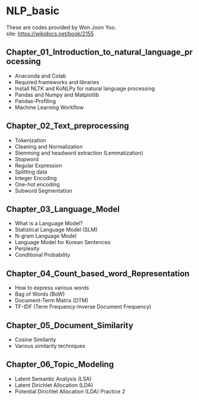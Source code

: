 # NLP_basic
These are codes provided by Won Joon Yoo. <br/>
site: https://wikidocs.net/book/2155

## Chapter_01_Introduction_to_natural_language_processing

* Anaconda and Colab
* Required frameworks and libraries
* Install NLTK and KoNLPy for natural language processing
* Pandas and Numpy and Matplotlib
* Pandas-Profiling
* Machine Learning Workflow


## Chapter_02_Text_preprocessing

* Tokenization
* Cleaning and Normalization
* Stemming and headword extraction (Lemmatization)
* Stopword
* Regular Expression
* Splitting data
* Integer Encoding
* One-hot encoding
* Subword Segmentation


## Chapter_03_Language_Model

* What is a Language Model?
* Statistical Language Model (SLM)
* N-gram Language Model
* Language Model for Korean Sentences
* Perplexity
* Conditional Probability


## Chapter_04_Count_based_word_Representation
* How to express various words
* Bag of Words (BoW)
* Document-Term Matrix (DTM)
* TF-IDF (Term Frequency-Inverse Document Frequency)


## Chapter_05_Document_Similarity

* Cosine Similarity
* Various similarity techniques


## Chapter_06_Topic_Modeling

* Latent Semantic Analysis (LSA)
* Latent Dirichlet Allocation (LDA)
* Potential Dirichlet Allocation (LDA) Practice 2
